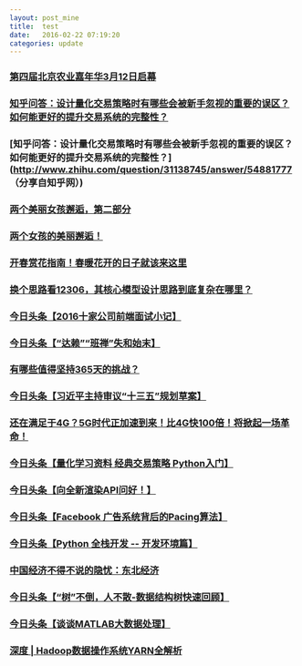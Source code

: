```yaml
---
layout: post_mine
title:  test
date:   2016-02-22 07:19:20
categories: update
---
```

### [第四届北京农业嘉年华3月12日启幕](https://mp.weixin.qq.com/s?__biz=MzA4MTI4MDQzNQ==&mid=401888751&idx=1&sn=5eedd24e142591c14d14b6df6feff770&scene=0&key=710a5d99946419d9b9c2e634d7dc028d84e1803730e4651333b63a187de16b60140cb458365caab83379cf6b846a9a14&ascene=7&uin=MjI4OTg2NjU%3D&devicetype=android-21&version=26030d33&nettype=cmnet&pass_ticket=4babP2Z%2B0aOBs83rgrsmfwSa0hppbQCXFYjvXwYCdAw%3D)

### [知乎问答：设计量化交易策略时有哪些会被新手忽视的重要的误区？如何能更好的提升交易系统的完整性？](http://www.zhihu.com/question/31138745/answer/54881777)

### [知乎问答：设计量化交易策略时有哪些会被新手忽视的重要的误区？如何能更好的提升交易系统的完整性？](http://www.zhihu.com/question/31138745/answer/54881777 （分享自知乎网）)

### [两个美丽女孩邂逅，第二部分](https://mp.weixin.qq.com/s?__biz=MzAxODIwNDkzMw==&mid=403803110&idx=1&sn=59e18a0b75187edbdf7d2acf64f29b77&scene=0&key=710a5d99946419d9044facc265bf5b55d2fa5e8e6ec667e24bb8ad9441d4c7b37a7ace19f14706b689a975203f960018&ascene=7&uin=MjI4OTg2NjU%3D&devicetype=android-21&version=26030d33&nettype=cmnet&pass_ticket=4babP2Z%2B0aOBs83rgrsmfwSa0hppbQCXFYjvXwYCdAw%3D)

### [两个女孩的美丽邂逅！](https://mp.weixin.qq.com/s?__biz=MzAxODIwNDkzMw==&mid=403780291&idx=1&sn=1c3884fec698bb23380265020ca088ea&scene=0&key=710a5d99946419d9b1e80c6c2eb272f2c8d6515cc0673201244cfbd17c61563c1e738552e0706a534e8854d1391190e7&ascene=7&uin=MjI4OTg2NjU%3D&devicetype=android-21&version=26030d33&nettype=cmnet&pass_ticket=4babP2Z%2B0aOBs83rgrsmfwSa0hppbQCXFYjvXwYCdAw%3D)

### [开春赏花指南！春暖花开的日子就该来这里](https://mp.weixin.qq.com/s?__biz=MjM5NDcxMTE2NA==&mid=406088732&idx=1&sn=a212f3be2e9ba17389867c9f84cc2823&scene=0&key=710a5d99946419d90856bb6470100ba254e588e5148ff13f560453814bfc7138cecc7ef093722d54e62f2b1f49912e26&ascene=7&uin=MjI4OTg2NjU%3D&devicetype=android-21&version=26030d33&nettype=cmnet&pass_ticket=4babP2Z%2B0aOBs83rgrsmfwSa0hppbQCXFYjvXwYCdAw%3D)

### [换个思路看12306，其核心模型设计思路到底复杂在哪里？](https://mp.weixin.qq.com/s?__biz=MjM5MDE0Mjc4MA==&mid=402866528&idx=1&sn=3a3e9a4c177ae9d1964b27694dba4628&scene=0&key=710a5d99946419d93b3ce410e39d163267d8ac8c4d5a175b0f280d0237ae5e6616545225c9732a572d2ba67e898bff15&ascene=7&uin=MjI4OTg2NjU%3D&devicetype=android-21&version=26030d33&nettype=cmnet&pass_ticket=4babP2Z%2B0aOBs83rgrsmfwSa0hppbQCXFYjvXwYCdAw%3D)

### [今日头条【2016十家公司前端面试小记】](http://toutiao.com/item/6254324044569510401/?iid=3578109516&app=news_article&tt_from=android_share&utm_source=email&utm_medium=toutiao_android&utm_campaign=client_share)

### [今日头条【“达赖”“班禅”失和始末】](http://toutiao.com/item/6252053060672029185/?iid=3578109516&app=news_article&tt_from=android_share&utm_source=email&utm_medium=toutiao_android&utm_campaign=client_share)

### [有哪些值得坚持365天的挑战？](https://mp.weixin.qq.com/s?__biz=MjM5NjA3OTM0MA==&mid=405076338&idx=1&sn=24d9db59a65e81f6bf9bddf8012e5ff2&scene=0&key=710a5d99946419d9d9b6e19fe6d1a914e365c039ec4ec43e0344d5420fc08a49f068c5bb70658428c9814e0a54b55822&ascene=7&uin=MjI4OTg2NjU%3D&devicetype=android-21&version=26030d33&nettype=cmnet&pass_ticket=4babP2Z%2B0aOBs83rgrsmfwSa0hppbQCXFYjvXwYCdAw%3D)

### [今日头条【习近平主持审议“十三五”规划草案】](http://toutiao.com/item/6254125668477436418/?iid=3578109516&app=news_article&tt_from=android_share&utm_source=email&utm_medium=toutiao_android&utm_campaign=client_share)

### [还在满足于4G？5G时代正加速到来！比4G快100倍！将掀起一场革命！](http://mp.weixin.qq.com/s?__biz=MjM5NzAwMzU0MA==&mid=1128663519&idx=1&sn=e0b2c638b37d915e7f5b1286d56513a6&scene=0#wechat_redirect)

### [今日头条【量化学习资料 经典交易策略 Python入门】](http://toutiao.com/item/6254393029411471873/?iid=3578109516&app=news_article&tt_from=android_share&utm_source=email&utm_medium=toutiao_android&utm_campaign=client_share)

### [今日头条【向全新渲染API问好！】](http://toutiao.com/item/6254436072625816066/?iid=3578109516&app=news_article&tt_from=android_share&utm_source=email&utm_medium=toutiao_android&utm_campaign=client_share)

### [今日头条【Facebook 广告系统背后的Pacing算法】](http://toutiao.com/item/6254399985773724162/?iid=3578109516&app=news_article&tt_from=android_share&utm_source=email&utm_medium=toutiao_android&utm_campaign=client_share)

### [今日头条【Python 全栈开发 -- 开发环境篇】](http://toutiao.com/item/6254351600416981505/?iid=3578109516&app=news_article&tt_from=android_share&utm_source=email&utm_medium=toutiao_android&utm_campaign=client_share)

### [中国经济不得不说的隐忧：东北经济](http://mp.weixin.qq.com/s?__biz=MjM5NzAwMzU0MA==&mid=1128663519&idx=4&sn=27fe27d8bf98dcd39e918562784f0016&scene=0#wechat_redirect)

### [今日头条【“树”不倒，人不散-数据结构树快速回顾】](http://toutiao.com/item/6253959549284254209/?iid=3578109516&app=news_article&tt_from=android_share&utm_source=email&utm_medium=toutiao_android&utm_campaign=client_share)

### [今日头条【谈谈MATLAB大数据处理】](http://toutiao.com/item/6254402402850439682/?iid=3578109516&app=news_article&tt_from=android_share&utm_source=email&utm_medium=toutiao_android&utm_campaign=client_share)

### [深度&nbsp;|&nbsp;Hadoop数据操作系统YARN全解析](http://mp.weixin.qq.com/s?__biz=MjM5MDE0Mjc4MA==&mid=402875530&idx=1&sn=08bc46908201bcfb7f3f563a54e44862&scene=0#wechat_redirect)

